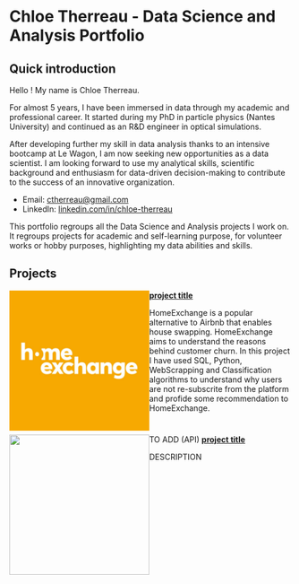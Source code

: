 # Chloe Therreau - Data Science and Analysis Portfolio

## Quick introduction 

Hello ! 
My name is Chloe Therreau. 

For almost 5 years, I have been immersed in data through my academic and professional career. It started during my PhD in particle physics (Nantes University) and continued as an R&D engineer in optical simulations.

After developing further my skill in data analysis thanks to an intensive bootcamp at Le Wagon, I am now seeking new opportunities as a data scientist. 
I am looking forward to use my analytical skills, scientific background and enthusiasm for data-driven decision-making to contribute to the success of an innovative organization. 

 - Email: ctherreau@gmail.com
 - LinkedIn: [linkedin.com/in/chloe-therreau](https://www.linkedin.com/in/chloe-therreau/) 


This portfolio regroups all the Data Science and Analysis projects I work on. It regroups projects for academic and self-learning purpose, for volunteer works or hobby purposes, highlighting my data abilities and skills.


## Projects

<img align="left" width="250" height="250" src="illustrations/homeexchange_slack.jpg"> **[project title](https://github.com/ctherreau/HomeExchange)**

HomeExchange is a popular alternative to Airbnb that enables house swapping. HomeExchange aims to understand the reasons behind customer churn. 
In this project I have used SQL, Python, WebScrapping and Classification algorithms to understand why users are not re-subscrite from the platform and profide some recommendation to HomeExchange. 


#

TO ADD (API) 
<img align="left" width="250" height="250" src="image.jpg"> **[project title](githublink)**

DESCRIPTION 


#
